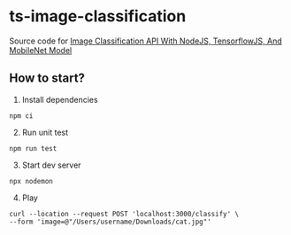 # ts-image-classification

Source code for [Image Classification API With NodeJS, TensorflowJS, And MobileNet Model](https://hoangdv.medium.com/image-classification-api-with-nodejs-tensorflowjs-and-mobilenet-model-45e3a79a5876?sk=891aa3c57d89b506750bd6751da69da5)

## How to start?

1. Install dependencies

```
npm ci
```

2. Run unit test

```
npm run test
```

3. Start dev server

```
npx nodemon
```

4. Play

```
curl --location --request POST 'localhost:3000/classify' \
--form 'image=@"/Users/username/Downloads/cat.jpg"'
```
